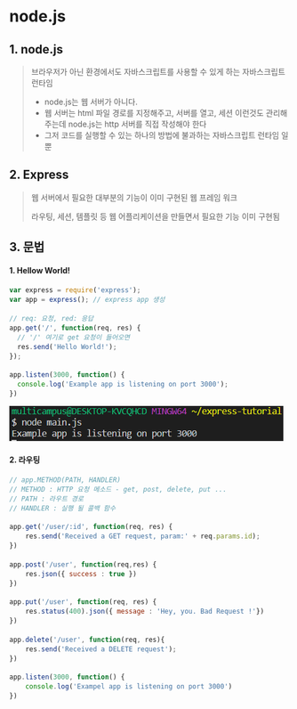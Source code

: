 # node.js

## 1. node.js

> 브라우저가 아닌 환경에서도 자바스크립트를 사용할 수 있게 하는 자바스크립트 런타임
>
> - node.js는 웹 서버가 아니다. 
> - 웹 서버는 html 파일 경로를 지정해주고, 서버를 열고, 세션 이런것도 관리해주는데  node.js는 http 서버를 직접 작성해야 한다
> - 그저 코드를 실행할 수 있는 하나의 방법에 불과하는 자바스크립트 런타임 일 뿐 



## 2. Express

> 웹 서버에서 필요한 대부분의 기능이 이미 구현된 웹 프레임 워크
>
> 라우팅, 세션, 템플릿 등 웹 어플리케이션을 만들면서 필요한 기능 이미 구현됨



## 3. 문법

#### 1. Hellow World! 

```js
var express = require('express');
var app = express(); // express app 생성

// req: 요청, red: 응답
app.get('/', function(req, res) {
  // '/' 여기로 get 요청이 들어오면 
  res.send('Hello World!');
});

app.listen(3000, function() {
  console.log('Example app is listening on port 3000');
})

```

![image-20201025152034850](node.js.assets/image-20201025152034850.png)





#### 2. 라우팅 

```js
// app.METHOD(PATH, HANDLER)
// METHOD : HTTP 요청 메소드 - get, post, delete, put ...
// PATH : 라우트 경로
// HANDLER : 실행 될 콜백 함수

app.get('/user/:id', function(req, res) {
    res.send('Received a GET request, param:' + req.params.id);
})

app.post('/user', function(req,res) {
    res.json({ success : true })
})

app.put('/user', function(req, res) {
    res.status(400).json({ message : 'Hey, you. Bad Request !'})
})

app.delete('/user', function(req, res){
    res.send('Received a DELETE request');
})

app.listen(3000, function() {
    console.log('Exampel app is listening on port 3000')
})
```






